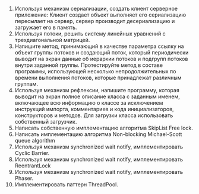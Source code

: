 1.	 Используя механизм сериализации, создать клиент серверное приложение: Клиент создает объект выполняет его сериализацию пересылает на сервер, сервер производит десериализацию и загружает его в память. 
2.	 Используя потоки, решить систему линейных уравнений с трехдиагональной матрицей.
3.	 Напишите метод, принимающий в качестве параметра ссылку на объект группы потоков и создающий поток, который периодически выводит на экран данные об иерархии потоков и подгрупп потоков внутри заданной группы. Протестируйте метод в составе программы, использующей несколько непродолжительных по времени выполнения потоков, которые принадлежат различным группам.
4.	 Используя механизм рефлексии, напишите программу, которая выводит на экран полное описание класса с заданным именем, включающее всю информацию о классе за исключением инструкций импорта, комментариев и кода инициализаторов, конструкторов и методов. Для загрузки класса использовать собственный загрузчик.
5.	Написать собственную имплементацию алгоритма SkipList Free lock.
6.	Написать имплементацию алгоритма Non-blocking Michael-Scott queue algorithm 
7.	Используя механизм synchronized wait notify, имплементировать Cyclic Barrier.
8.	Используя механизм synchronized wait notify, имплементировать ReentrantLock
9.	Используя механизм synchronized wait notify, имплементировать Phaser.
10.	Имплементировать паттерн ThreadPool.
